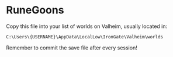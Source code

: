 # RuneGoons

Copy this file into your list of worlds on Valheim, usually located in:

`C:\Users\{USERNAME}\AppData\LocalLow\IronGate\Valheim\worlds`

Remember to commit the save file after every session!
